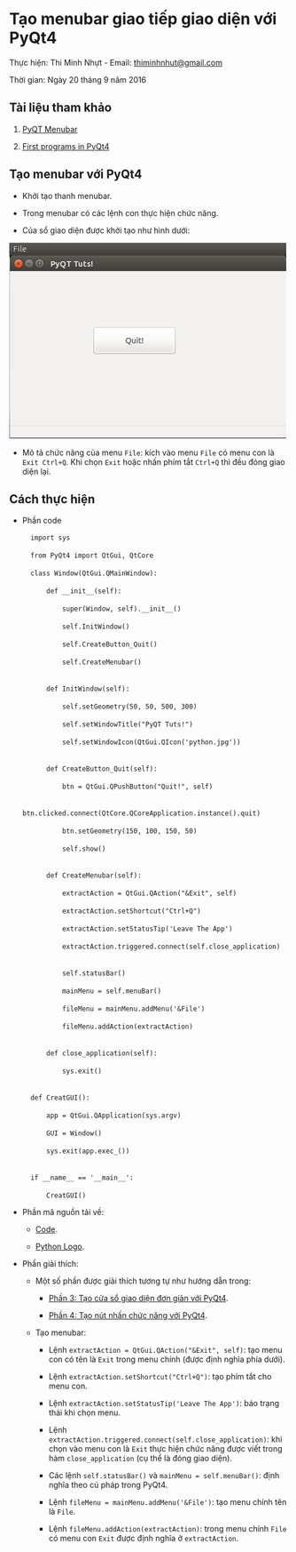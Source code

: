 # Tạo menubar giao tiếp giao diện với PyQt4

Thực hiện: Thi Minh Nhựt - Email: thiminhnhut@gmail.com

Thời gian: Ngày 20 tháng 9 năm 2016

## Tài liệu tham khảo

1. [PyQT Menubar](https://pythonprogramming.net/menubar-pyqt-tutorial/)

2. [First programs in PyQt4](http://zetcode.com/gui/pyqt4/firstprograms/)

## Tạo menubar với PyQt4

* Khởi tạo thanh menubar.

* Trong menubar có các lệnh con thực hiện chức năng.

* Của sổ giao diện được khởi tạo như hình dưới:

![](https://raw.githubusercontent.com/h3int2um/pyqt/master/pyqt-tutorials/images-examples-tutorials/create-menu-with-pyqt4.png)

* Mô tả chức năng của menu `File`: kích vào menu `File` có menu con là `Exit Ctrl+Q`. Khi chọn `Exit` hoặc nhấn phím tắt `Ctrl+Q` 
thì đều đóng giao diện lại.

## Cách thực hiện

* Phần code

		import sys

		from PyQt4 import QtGui, QtCore

		class Window(QtGui.QMainWindow):
	
			def __init__(self):
				
				super(Window, self).__init__()
				
				self.InitWindow()
				
				self.CreateButton_Quit()
				
				self.CreateMenubar()

			
			def InitWindow(self):
				
				self.setGeometry(50, 50, 500, 300)
				
				self.setWindowTitle("PyQT Tuts!")
				
				self.setWindowIcon(QtGui.QIcon('python.jpg'))
	
			
			def CreateButton_Quit(self):
				
				btn = QtGui.QPushButton("Quit!", self)
				
				btn.clicked.connect(QtCore.QCoreApplication.instance().quit)
				
				btn.setGeometry(150, 100, 150, 50)
				
				self.show()

			
			def CreateMenubar(self):
				
				extractAction = QtGui.QAction("&Exit", self)
				
				extractAction.setShortcut("Ctrl+Q")
				
				extractAction.setStatusTip('Leave The App')
				
				extractAction.triggered.connect(self.close_application)

		
				self.statusBar()
				
				mainMenu = self.menuBar()
				
				fileMenu = mainMenu.addMenu('&File')
				
				fileMenu.addAction(extractAction)
		

			def close_application(self):
		
				sys.exit()


		def CreatGUI():
			
			app = QtGui.QApplication(sys.argv)
			
			GUI = Window()						
			
			sys.exit(app.exec_())


		if __name__ == '__main__':
			
			CreatGUI()

* Phần mã nguồn tải về: 
	
	+ [Code](https://github.com/h3int2um/pyqt/blob/master/pyqt-tutorials/code-python-examples-tutorials/create-menubar-with-pyqt4.py).
	
	+ [Python Logo](https://raw.githubusercontent.com/h3int2um/pyqt/master/pyqt-tutorials/code-python-examples-tutorials/python.jpg).

* Phần giải thích:

	+ Một số phần được giải thích tương tự như hướng dẫn trong:
		
		- [Phần 3: Tạo cửa sổ giao diện đơn giản với PyQt4](https://github.com/h3int2um/pyqt/blob/master/pyqt-tutorials/soanhuongdandung-markdown/p3-tao-cuaso-dongian-pyqt.md).
		
		- [Phần 4: Tạo nút nhấn chức năng với PyQt4](https://github.com/h3int2um/pyqt/blob/master/pyqt-tutorials/soanhuongdandung-markdown/p4-tao-nutnhan-pyqt.md).
	
	+ Tạo menubar:
	
		- Lệnh `extractAction = QtGui.QAction("&Exit", self)`: tạo menu con có tên là `Exit` trong menu chính (được định nghĩa phía dưới).
		
		- Lệnh `extractAction.setShortcut("Ctrl+Q")`: tạo phím tắt cho menu con.
		
		- Lệnh `extractAction.setStatusTip('Leave The App')`: báo trạng thái khi chọn menu.
		
		- Lệnh `extractAction.triggered.connect(self.close_application)`: khi chọn vào menu con là `Exit` 
		thực hiện chức năng được viết trong hàm `close_application` (cụ thể là đóng giao diện).
		
		- Các lệnh `self.statusBar()` và `mainMenu = self.menuBar()`: định nghĩa theo cú pháp trong PyQt4.
		
		- Lệnh `fileMenu = mainMenu.addMenu('&File')`: tạo menu chính tên là `File`.
		
		- Lệnh `fileMenu.addAction(extractAction)`: trong menu chính `File` có menu con `Exit` được định nghĩa ở `extractAction`.
